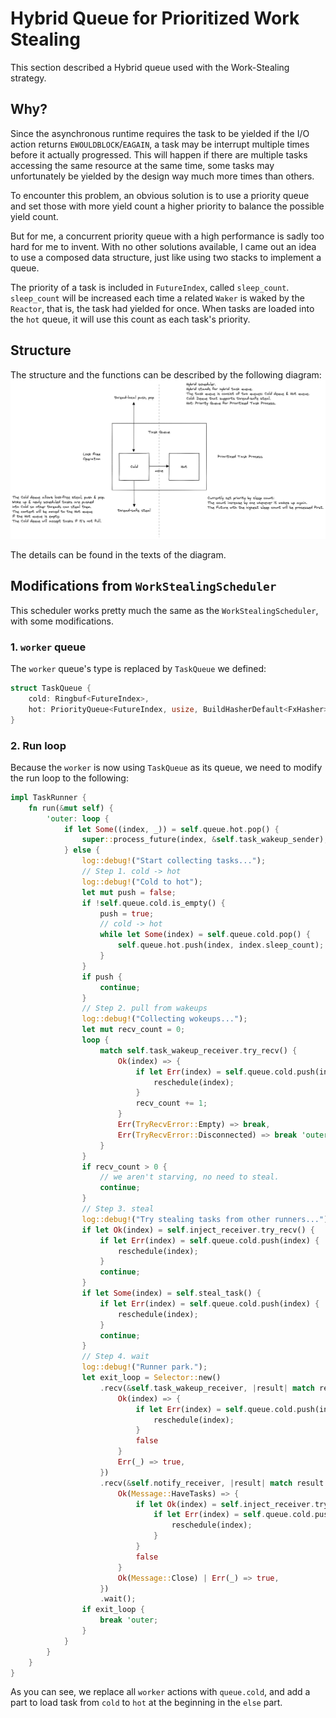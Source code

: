 # Hybrid Queue for Prioritized Work Stealing

This section described a Hybrid queue used with the Work-Stealing strategy.

## Why?

Since the asynchronous runtime requires the task to be yielded if the I/O action
returns `EWOULDBLOCK`/`EAGAIN`, a task may be interrupt multiple times before
it actually progressed. This will happen if there are multiple tasks accessing
the same resource at the same time, some tasks may unfortunately be yielded
by the design way much more times than others.

To encounter this problem, an obvious solution is to use a priority queue and
set those with more yield count a higher priority to balance the possible
yield count.

But for me, a concurrent priority queue with a high performance is sadly
too hard for me to invent. With no other solutions available, I came out
an idea to use a composed data structure, just like using two stacks to
implement a queue.

The priority of a task is included in `FutureIndex`, called `sleep_count`.
`sleep_count` will be increased each time a related `Waker` is waked by the `Reactor`,
that is, the task had yielded for once. When tasks are loaded into the `hot` queue,
it will use this count as each task's priority.

## Structure

The structure and the functions can be described by the following diagram:
![Hybrid Scheduler Queue](../../assets/Hybrid_Scheduler_Bright.png)

The details can be found in the texts of the diagram.

## Modifications from `WorkStealingScheduler`

This scheduler works pretty much the same as the `WorkStealingScheduler`, with some modifications.

### 1. `worker` queue

The `worker` queue's type is replaced by `TaskQueue` we defined:

```rust
struct TaskQueue {
    cold: Ringbuf<FutureIndex>,
    hot: PriorityQueue<FutureIndex, usize, BuildHasherDefault<FxHasher>>,
}
```

### 2. Run loop

Because the `worker` is now using `TaskQueue` as its queue, we need to modify the run loop to the following:

```rust
impl TaskRunner {
    fn run(&mut self) {
        'outer: loop {
            if let Some((index, _)) = self.queue.hot.pop() {
                super::process_future(index, &self.task_wakeup_sender);
            } else {
                log::debug!("Start collecting tasks...");
                // Step 1. cold -> hot
                log::debug!("Cold to hot");
                let mut push = false;
                if !self.queue.cold.is_empty() {
                    push = true;
                    // cold -> hot
                    while let Some(index) = self.queue.cold.pop() {
                        self.queue.hot.push(index, index.sleep_count);
                    }
                }
                if push {
                    continue;
                }
                // Step 2. pull from wakeups
                log::debug!("Collecting wokeups...");
                let mut recv_count = 0;
                loop {
                    match self.task_wakeup_receiver.try_recv() {
                        Ok(index) => {
                            if let Err(index) = self.queue.cold.push(index) {
                                reschedule(index);
                            }
                            recv_count += 1;
                        }
                        Err(TryRecvError::Empty) => break,
                        Err(TryRecvError::Disconnected) => break 'outer,
                    }
                }
                if recv_count > 0 {
                    // we aren't starving, no need to steal.
                    continue;
                }
                // Step 3. steal
                log::debug!("Try stealing tasks from other runners...");
                if let Ok(index) = self.inject_receiver.try_recv() {
                    if let Err(index) = self.queue.cold.push(index) {
                        reschedule(index);
                    }
                    continue;
                }
                if let Some(index) = self.steal_task() {
                    if let Err(index) = self.queue.cold.push(index) {
                        reschedule(index);
                    }
                    continue;
                }
                // Step 4. wait
                log::debug!("Runner park.");
                let exit_loop = Selector::new()
                    .recv(&self.task_wakeup_receiver, |result| match result {
                        Ok(index) => {
                            if let Err(index) = self.queue.cold.push(index) {
                                reschedule(index);
                            }
                            false
                        }
                        Err(_) => true,
                    })
                    .recv(&self.notify_receiver, |result| match result {
                        Ok(Message::HaveTasks) => {
                            if let Ok(index) = self.inject_receiver.try_recv() {
                                if let Err(index) = self.queue.cold.push(index) {
                                    reschedule(index);
                                }
                            }
                            false
                        }
                        Ok(Message::Close) | Err(_) => true,
                    })
                    .wait();
                if exit_loop {
                    break 'outer;
                }
            }
        }
    }
}
```

As you can see, we replace all `worker` actions with `queue.cold`,
and add a part to load task from `cold` to `hot` at the beginning in the `else` part.
